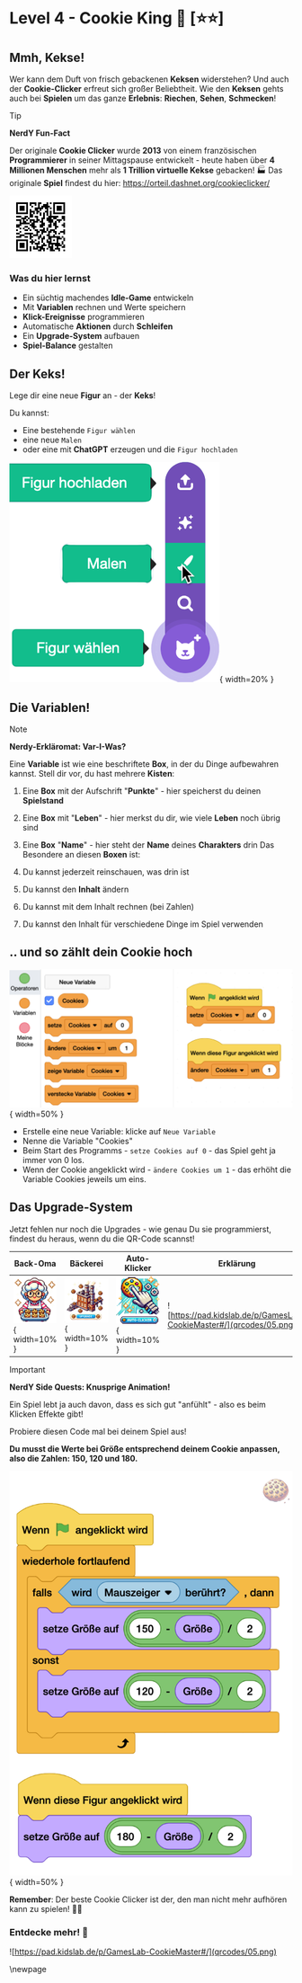 # Level 4 - Cookie King 🍪 [⭐⭐]
## Mmh, Kekse! 

Wer kann dem Duft von frisch gebackenen **Keksen** widerstehen? Und auch der **Cookie-Clicker** erfreut sich großer Beliebtheit. Wie den **Keksen** gehts auch bei **Spielen** um das ganze **Erlebnis**: **Riechen**, **Sehen**, **Schmecken**!

> [!TIP]
>
> **NerdY Fun-Fact**
>
> Der originale **Cookie Clicker** wurde **2013** von einem französischen **Programmierer** in seiner Mittagspause entwickelt - heute haben über **4 Millionen Menschen** mehr als **1 Trillion virtuelle Kekse** gebacken! 🏭 Das originale **Spiel** findest du hier: https://orteil.dashnet.org/cookieclicker/ 
>
> ![](qrcodes/05-cookie-game.png)

### Was du hier lernst 

- Ein süchtig machendes **Idle-Game** entwickeln
- Mit **Variablen** rechnen und Werte speichern
- **Klick-Ereignisse** programmieren
- Automatische **Aktionen** durch **Schleifen**
- Ein **Upgrade-System** aufbauen
- **Spiel-Balance** gestalten

## Der Keks!

Lege dir eine neue **Figur** an - der **Keks**!

Du kannst: 

- Eine bestehende `Figur wählen`
- eine neue `Malen`
- oder eine mit **ChatGPT** erzeugen und die `Figur hochladen`

![](scratch/Figur-neu.png){ width=20% }

## Die Variablen!



> [!NOTE]
>
> **Nerdy-Erkläromat: Var-I-Was?**
>
> Eine **Variable** ist wie eine beschriftete **Box**, in der du Dinge aufbewahren kannst. Stell dir vor, du hast mehrere **Kisten**:
> 1. Eine **Box** mit der Aufschrift "**Punkte**" - hier speicherst du deinen **Spielstand**
>
> 2. Eine **Box** mit "**Leben**" - hier merkst du dir, wie viele **Leben** noch übrig sind
>
> 3. Eine **Box** "**Name**" - hier steht der **Name** deines **Charakters** drin
>    Das Besondere an diesen **Boxen** ist:
>
> 4. Du kannst jederzeit reinschauen, was drin ist
>
> 5. Du kannst den **Inhalt** ändern
>
> 6. Du kannst mit dem Inhalt rechnen (bei Zahlen)
>
> 7. Du kannst den Inhalt für verschiedene Dinge im Spiel verwenden

## .. und so zählt dein Cookie hoch

![Programm für den Cookie](screenshots/05-cookie-code.png){ width=50% }

- Erstelle eine neue Variable: klicke auf `Neue Variable`
- Nenne die Variable "Cookies"
- Beim Start des Programms - `setze Cookies auf 0` - das Spiel geht ja immer von 0 los.
- Wenn der Cookie angeklickt wird - `ändere Cookies um 1` -  das erhöht die Variable Cookies jeweils um eins.

## Das Upgrade-System

Jetzt fehlen nur noch die Upgrades - wie genau Du sie programmierst, findest du heraus, wenn du die QR-Code scannst!

| Back-Oma                                 | Bäckerei                                       | Auto-Klicker                              | Erklärung                                                    |
| ---------------------------------------- | ---------------------------------------------- | ----------------------------------------- | ------------------------------------------------------------ |
| ![](bilder/clicker-oma.png){ width=10% } | ![](bilder/clicker-baeckerei.png){ width=10% } | ![](bilder/clicker-auto.png){ width=10% } | ![https://pad.kidslab.de/p/GamesLab-CookieMaster#/](qrcodes/05.png) |

> [!IMPORTANT]
>
> **NerdY Side Quests: Knusprige Animation!**
>
> Ein Spiel lebt ja auch davon, dass es sich gut "anfühlt" - also es beim Klicken Effekte gibt!
>
> Probiere diesen Code mal bei deinem Spiel aus!  
>
> **Du musst die Werte bei Größe entsprechend deinem Cookie anpassen, also die Zahlen: 150, 120 und 180.** 
>
> ![](screenshots/05-cookie-effect.png){ width=50% }

**Remember**: Der beste Cookie Clicker ist der, den man nicht mehr aufhören kann zu spielen! 🍪✨

### Entdecke mehr! 📱

![https://pad.kidslab.de/p/GamesLab-CookieMaster#/](qrcodes/05.png)

\newpage